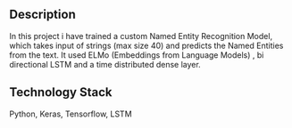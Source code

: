 ## Description
In this project i have trained a custom Named Entity Recognition Model, which takes input of strings (max size 40) and predicts the Named Entities from the text. It used ELMo (Embeddings from Language Models) , bi directional LSTM and a time distributed dense layer.

## Technology Stack
Python, Keras, Tensorflow, LSTM